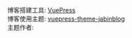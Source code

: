 <!--
 * @Description: 
 * @Date: 2022-06-07 10:05:47
 * @LastEditTime: 2022-08-09 20:35:15
 * @FilePath: \Blogd:\前端知识练习\个人博客项目\reco\roce-test\README.md
-->
博客搭建工具: [VuePress](https://vuepress.vuejs.org/zh/)  
博客使用主题: [vuepress-theme-jabinblog](https://github.com/JabinPeng/pengBlog)  
主题作者: [](https://github.com/JabinPeng)
